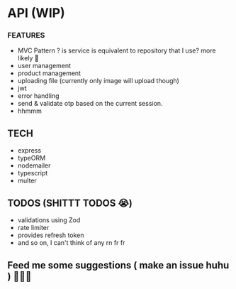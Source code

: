 # API (WIP)
### FEATURES
* MVC Pattern ? is service is equivalent to repository that I use? more likely 🤔
* user management
* product management
* uploading file (currently only image will upload though)
* jwt
* error handling
* send & validate otp based on the current session.
* hhmmm

## TECH
* express
* typeORM
* nodemailer
* typescript
* multer 


## TODOS (SHITTT TODOS 😭)

* validations using Zod
* rate limiter
* provides refresh token 
* and so on, I can't think of any rn fr fr

## Feed me some suggestions ( make an issue huhu ) 🥺😞😭